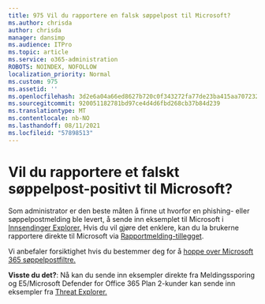 ```yaml
---
title: 975 Vil du rapportere en falsk søppelpost til Microsoft?
ms.author: chrisda
author: chrisda
manager: dansimp
ms.audience: ITPro
ms.topic: article
ms.service: o365-administration
ROBOTS: NOINDEX, NOFOLLOW
localization_priority: Normal
ms.custom: 975
ms.assetid: ''
ms.openlocfilehash: 3d2e6a04a66ed8627b720c0f343272fa77de23ba415aa70723210587585c9b19
ms.sourcegitcommit: 920051182781bd97ce4d4d6fbd268cb37b84d239
ms.translationtype: MT
ms.contentlocale: nb-NO
ms.lasthandoff: 08/11/2021
ms.locfileid: "57898513"
---
```

# <a name="would-you-like-to-report-a-spam-false-positive-to-microsoft"></a>Vil du rapportere et falskt søppelpost-positivt til Microsoft?

Som administrator er den beste måten å finne ut hvorfor en phishing- eller søppelpostmelding ble levert, å sende inn eksemplet til Microsoft i [Innsendinger Explorer.](https://protection.office.com/reportsubmission) Hvis du vil gjøre det enklere, kan du la brukerne rapportere direkte til Microsoft via [Rapportmelding-tillegget](https://appsource.microsoft.com/product/office/WA104381180?src=office&tab=Overview).

Vi anbefaler forsiktighet hvis du bestemmer deg for å [hoppe over Microsoft 365 søppelpostfiltre.](https://docs.microsoft.com/exchange/troubleshoot/antispam/cautions-against-bypassing-spam-filters)

**Visste du det?**: Nå kan [](https://protection.office.com/messagetrace) du sende inn eksempler direkte fra Meldingssporing og E5/Microsoft Defender for Office 365 Plan 2-kunder kan sende inn eksempler fra [Threat Explorer.](https://docs.microsoft.com/microsoft-365/security/office-365-security/threat-explorer)
